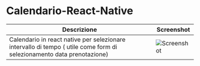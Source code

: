 # Calendario-React-Native

| Descrizione | Screenshot |
|-----------|-----------|
| Calendario in react native per selezionare intervallo di tempo ( utile come form di selezionamento data prenotazione) | ![Screenshot](https://raw.githubusercontent.com/vittorioPiotti/Calendario-React-Native/main/screenshot2.PNG) |


